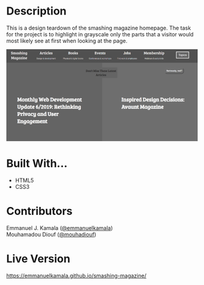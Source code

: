 # Description
This is a design teardown of the smashing magazine homepage. The task for the project is to highlight in grayscale only the parts that a visitor would most likely see at first when looking at the page.

![screenshot](./images/smashing_magazine.png) <br />

# Built With...
- HTML5
- CSS3

# Contributors
Emmanuel J. Kamala (<a href="https://github.com/emmanuelkamala">@emmanuelkamala</a>)<br>
Mouhamadou Diouf (<a href="https://github.com/mouhadiouf">@mouhadiouf</a>)

# Live Version

https://emmanuelkamala.github.io/smashing-magazine/
